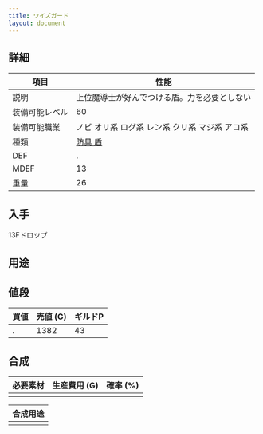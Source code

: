 ```yaml
---
title: ワイズガード
layout: document
---
```

## 詳細


|項目|性能|
|---|---|
|説明|上位魔導士が好んでつける盾。力を必要としない|
|装備可能レベル|60|
|装備可能職業|ノビ オリ系 ログ系 レン系 クリ系 マジ系 アコ系|
|種類|[防具 盾](防具(盾))|
|DEF|.|
|MDEF|13|
|重量|26|

## 入手

13Fドロップ

## 用途


## 値段


|買値|売値 (G)|ギルドP|
|---|---|---|
|.|1382|43|

## 合成


|必要素材|生産費用 (G)|確率 (%)|
|---|---|---|
||||


|合成用途|
|---|
||
